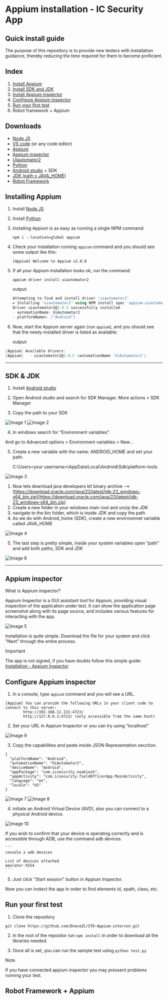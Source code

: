 # Appium installation - IC Security App
## Quick install guide

The purpose of this repository is to provide new testers with installation guidance, thereby reducing the time required for them to become proficient.

## Index

1. [Install Appium](#installing-appium)
2. [Install SDK and JDK](#sdk--jdk)
3. [Install Appium inspector](#appium-inspector)
4. [Configure Appium inspector](#configure-appium-inspector)
5. [Run your first test](#run-your-first-test)
6. Robot framework + Appium


## Downloads

- [Node JS](https://nodejs.org/)
- [VS code](https://www.notion.so/Appium-installation-IC-Security-App-1b4e98ee5907804e84f6e9e1327b3740?pvs=21) (or any code editor)
- [Appium](https://appium.io/docs/en/2.0/quickstart/install/)
- [Appium inspector](https://github.com/appium/appium-inspector/releases/tag/v2024.12.1)
- [UIautomator2](https://appium.io/docs/en/2.0/quickstart/uiauto2-driver/#install-the-driver-itself)
- [Python](https://www.python.org/downloads/)
- [Android studio](https://developer.android.com/studio?hl=es-419) + SDK
- [JDK (path y JAVA_HOME)](https://www.oracle.com/java/technologies/downloads/#jdk23-windows)
- [Robot Framework](https://robotframework.org/)

## Installing Appium

1. Install [Node JS](https://nodejs.org/) 
2. Install [Python](https://www.python.org/downloads/)
3. Installing Appium is as easy as running a single NPM command:
    
    `npm i --location=global appium`
    
4. Check your installation running `appium` command and you should see some output like this: 
    
    `[Appium] Welcome to Appium v2.0.0` 
    
5. If all your Appium installation looks ok, run the command: 
    
    `appium driver install uiautomator2`
    
    output:
    
    ```powershell
    Attempting to find and install driver 'uiautomator2'
    ✔ Installing 'uiautomator2' using NPM install spec 'appium-uiautomator2-driver'
    Driver uiautomator2@2.0.5 successfully installed
    - automationName: UiAutomator2
    - platformNames: ["Android"]
    ```
    
6. Now, start the Appium server again (run `appium`), and you should see that the newly-installed driver is listed as available:

    
    output: 
    

```powershell
[Appium] Available drivers:
[Appium]   - uiautomator2@2.0.5 (automationName 'UiAutomator2')
```

---

## SDK & JDK

1. Install [Android studio](https://developer.android.com/studio?hl=es-419) 

2. Open Android studio and search for SDK Manager. More actions > SDK Manager
3. Copy the path to your SDK


<img src="/docs/img/img1.png" alt="Image 1" style="max-width: 100%; height: auto;">
<img src="/docs/img/img2.png" alt="Image 2" style="max-width: 100%; height: auto;">

4. In windows search for “Environment variables”.

And go to Advanced options > Environment variables > New…

5. Create a new variable with the name: ANDROID_HOME and set your path: 
    
    C:\Users\<your username>\AppData\Local\Android\Sdk\platform-tools
    

<img src="/docs/img/img3.png" alt="Image 3" style="max-width: 100%; height: auto;">

1. Now lets download java developers kit binary archive —> [https://download.oracle.com/java/23/latest/jdk-23_windows-x64_bin.zip](https://download.oracle.com/java/23/latest/jdk-23_windows-x64_bin.zip)
2. Create a new folder in your windows main root and unzip the JDK
3. navigate to the bin folder, which is inside JDK and copy the path
4. As we do with Android_home (SDK), create a new envirnomnet variable called JAVA_HOME
    
<img src="/docs/img/img4.png" alt="Image 4" style="max-width: 100%; height: auto;">

    
5. The last step is pretty simple, inside your system variables open “path” and add both paths, SDK and JDK
    
<img src="/docs/img/img6.png" alt="Image 6" style="max-width: 100%; height: auto;">

---

## Appium inspector

What is Appium inspector?

Appium Inspector is a GUI assistant tool for Appium, providing visual inspection of the application under test. It can show the application page screenshot along with its page source, and includes various features for interacting with the app.

<img src="/docs/img/img5.png" alt="Image 5" style="max-width: 100%; height: auto;">

Installation is quite simple. Download the file for your system and click "Next" through the entire process.
> [!IMPORTANT]  
> The app is not signed, if you have doubts follow this simple guide: [Installation - Appium Inspector](https://appium.github.io/appium-inspector/latest/quickstart/installation/#windows)

## Configure Appium inspector

1. In a console, type `appium` command and you will see a URL.
```
[Appium] You can provide the following URLs in your client code to connect to this server:
        http://192.168.11.131:4723/
        http://127.0.0.1:4723/ (only accessible from the same host)
```
2. Set your URL in Appium Inspector or you can try using "localhost"

<img src="/docs/img/img9.png" alt="Image 9" style="max-width: 100%; height: auto;">

3. Copy the capabilities and paste inside JSON Representation secction.

```
{
  "platformName": "Android",
  "automationName": "UiAutomator2",
  "deviceName": "Android",
  "appPackage": "com.icsecurity.noakiosk",
  "appActivity": "com.icsecurity.fieldOfficerApp.MainActivity",
  "language": "en",
  "locale": "US"
}
```

<img src="/docs/img/img7.png" alt="Image 7" style="max-width: 100%; height: auto;">
<img src="/docs/img/img8.png" alt="Image 8" style="max-width: 100%; height: auto;">

4. initiate an Android Virtual Device (AVD), also you can connect to a physical Android device.

<img src="/docs/img/img10.png" alt="Image 10" style="max-width: 100%; height: auto;">

If you wish to confirm that your device is operating correctly and is accessible through ADB, use the command adb devices.

    ```
    console ❯ adb devices

    List of devices attached
    emulator-5554   
    ```

5. Just click "Start session" button in Appium Inspector.

Now you can instect the app in order to find elements id, xpath, class, etc.

## Run your first test

1. Clone the repository

```
git clone https://github.com/DnavaIC/STD-Appium-intercon.git
```

2. In the root of the repositor run `npm install` in order to download all the libraries needed.

3. Once all is set, you can run the sample test using `python test.py`

>[!NOTE]
> If you have connected appium inspector you may pressent problems running your test. 

## Robot Framework + Appium
